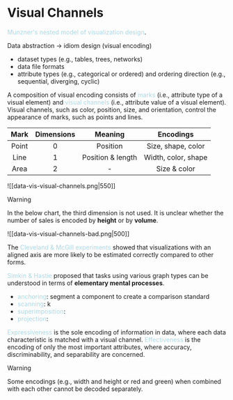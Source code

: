 # Visual Channels

<span style = "color:lightblue">Munzner's nested model of visualization design</span>.

Data abstraction $\rightarrow$ idiom design (visual encoding)
- dataset types (e.g., tables, trees, networks)
- data file formats
- attribute types (e.g., categorical or ordered) and ordering direction (e.g., sequential, diverging, cyclic)

A composition of visual encoding consists of <span style = "color:lightblue">marks</span> (i.e., attribute type of a visual element) and <span style = "color:lightblue">visual channels</span> (i.e., attribute value of a visual element). Visual channels, such as color, position, size, and orientation, control the appearance of marks, such as points and lines.

| **Mark** | **Dimensions** |    **Meaning**    | **Encodings**       |
|:--------:|:--------------:|:-----------------:| :-------------------: |
|  Point   |       0        |     Position      | Size, shape, color  |
|   Line   |       1        | Position & length | Width, color, shape |
|   Area   |       2        |         -         | Size & color        |

![[data-vis-visual-channels.png|550]]


> [!WARNING]
> In the below chart, the third dimension is not used. It is unclear whether the number of sales is encoded by **height** or by **volume**.
> 
> ![[data-vis-visual-channels-bad.png|500]]

The <span style = "color:lightblue">Cleveland & McGill experiments</span> showed that visualizations with an aligned axis are more likely to be estimated correctly compared to other forms.

<span style = "color:lightblue">Simkin & Hastie</span> proposed that tasks using various graph types can be understood in terms of **elementary mental processes**.
- <span style = "color:lightblue">anchoring</span>: segment a component to create a comparison standard
- <span style = "color:lightblue">scanning</span>: k
- <span style = "color:lightblue">superimposition</span>:
- <span style = "color:lightblue">projection</span>:

<span style = "color:lightblue">Expressiveness</span> is the sole encoding of information in data, where each data characteristic is matched with a visual channel. <span style = "color:lightblue">Effectiveness</span> is the encoding of only the most important attributes, where accuracy, discriminability, and separability are concerned.

> [!WARNING]
> Some encodings (e.g., width and height or red and green) when combined with each other cannot be decoded separately.


